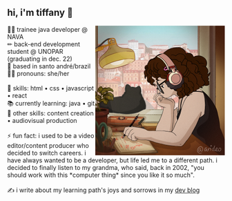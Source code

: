 ## hi, i'm tiffany 👋
<img src="https://github.com/tiffanyrossi/tiffanyrossi/blob/main/457262_m17HCWda.png" align="right" width="300">
👩‍💻 trainee java developer @ NAVA<br />
✏ back-end development student @ UNOPAR (graduating in dec. 22)<br />
📍 based in santo andré/brazil<br />
👩‍🦱 pronouns: she/her<br /><br />
🌟 skills: html • css • javascript • react<br />
📚 currently learning: java • git<br />
🎥 other skills: content creation • audiovisual production<br /><br />
⚡ fun fact: i used to be a video editor/content producer who decided to switch careers. i have always wanted to be a developer, but life led me to a different path. i decided to finally listen to my grandma, who said, back in 2002, "you should work with this *computer thing* since you like it so much".<br /><br />
✍️ i write about my learning path's joys and sorrows in my <a href="http://dev.to/tiffanyrossi" target="_blank">dev blog</a>
